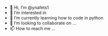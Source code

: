 - 👋 Hi, I’m @ynafets1
- 👀 I’m interested in 
- 🌱 I’m currently learning how to code in python
- 💞️ I’m looking to collaborate on ...
- 📫 How to reach me ...

<!---
ynafets1/ynafets1 is a ✨ special ✨ repository because its `README.md` (this file) appears on your GitHub profile.
You can click the Preview link to take a look at your changes.
--->
